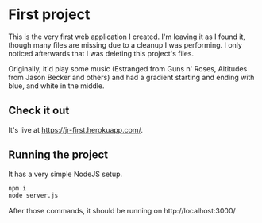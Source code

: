 # First project

This is the very first web application I created. I'm leaving it as I found it,
though many files are missing due to a cleanup I was performing. I only noticed
afterwards that I was deleting this project's files.

Originally, it'd play some music (Estranged from Guns n' Roses, Altitudes from
Jason Becker and others) and had a gradient starting and ending with blue, and
white in the middle.

## Check it out

It's live at https://jr-first.herokuapp.com/.

## Running the project

It has a very simple NodeJS setup.

```sh
npm i
node server.js
```

After those commands, it should be running on http://localhost:3000/
